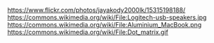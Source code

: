 
https://www.flickr.com/photos/jayakody2000lk/15315198188/
https://commons.wikimedia.org/wiki/File:Logitech-usb-speakers.jpg
https://commons.wikimedia.org/wiki/File:Aluminium_MacBook.png
https://commons.wikimedia.org/wiki/File:Dot_matrix.gif
